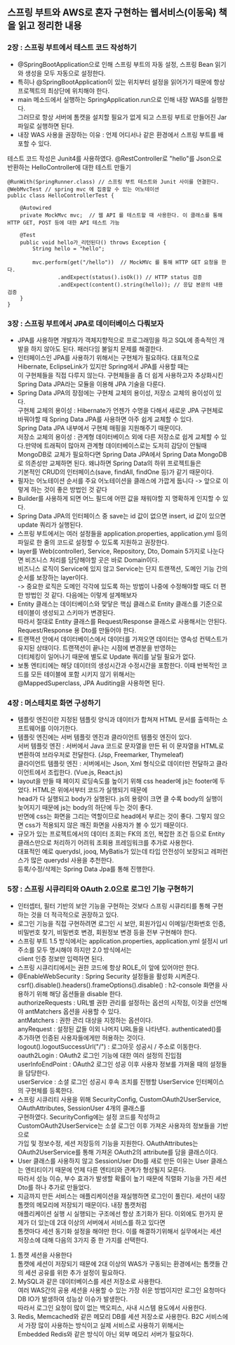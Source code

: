 ## 스프링 부트와 AWS로 혼자 구현하는 웹서비스(이동욱) 책을 읽고 정리한 내용

### 2장 : 스프링 부트에서 테스트 코드 작성하기  

* @SpringBootApplication으로 인해 스프링 부트의 자동 설정, 스프링 Bean 읽기와 생성을 모두 자동으로 설정한다.  
* 특히나 @SpringBootApplication이 있는 위치부터 설정을 읽어가기 때문에 항상 프로젝트의 최상단에 위치해야 한다.  
* main 메소드에서 실행하는 SpringApplication.run으로 인해 내장 WAS를 실행한다.  
그러므로 항상 서버에 톰캣을 설치할 필요가 없게 되고 스프링 부트로 만들어진 Jar 파일로 실행하면 된다.   
* 내장 WAS 사용을 권장하는 이유 : 언제 어디서나 같은 환경에서 스프링 부트를 배포할 수 있다.  

테스트 코드 작성은 Junit4를 사용하였다. @RestController로 "hello"를 Json으로 반환하는 HelloController에 대한 테스트 만들기  
```
@RunWith(SpringRunner.class) // 스프링 부트 테스트와 Junit 사이를 연결한다.  
@WebMvcTest // spring mvc 에 집중할 수 있는 어노테이션 
public class HelloControllerTest {

    @Autowired
    private MockMvc mvc;  // 웹 API 를 테스트할 때 사용한다. 이 클래스를 통해 HTTP GET, POST 등에 대한 API 테스트 가능

    @Test
    public void hello가_리턴된다() throws Exception {
        String hello = "hello";

        mvc.perform(get("/hello"))  // MockMVc 를 통해 HTTP GET 요청을 한다.
                .andExpect(status().isOk()) // HTTP status 검증
                .andExpect(content().string(hello)); // 응답 본문의 내용 검증
    }
}
```

### 3장 : 스프링 부트에서 JPA로 데이터베이스 다뤄보자

* JPA를 사용하면 개발자가 객체지향적으로 프로그래밍을 하고 SQL에 종속적인 개발을 하지 않아도 된다. 패러다임 불일치 문제를 해결한다.   
* 인터페이스인 JPA를 사용하기 위해서는 구현체가 필요하다. 대표적으로 Hibernate, EclipseLink가 있지만 Spring에서 JPA를 사용할 때는  
이 구현체들을 직접 다루지 않는다. 구현체들을 좀 더 쉽게 사용하고자 추상화시킨 Spring Data JPA라는 모듈을 이용해 JPA 기술을 다룬다.  
* Spring Data JPA의 장점에는 구현체 교체의 용이성, 저장소 교체의 용이성이 있다.  
구현체 교체의 용이성 : Hibernate가 언젠가 수명을 다해서 새로운 JPA 구현체로 바꿔야할 때 Spring Data JPA를 사용하면 아주 쉽게 교체할 수 있다.  
Spring Data JPA 내부에서 구현체 매핑을 지원해주기 때문이다.  
저장소 교체의 용이성 : 관계형 데이터베이스 외에 다른 저장소로 쉽게 교체할 수 있다.만약에 트래픽이 많아져 관계형 데이터베이스로는 도저히 감당이 안될때  
MongoDB로 교체가 필요하다면 Spring Data JPA에서 Spring Data MongoDB로 의존성만 교체하면 된다. 왜냐하면 Spring Data의 하위 프로젝트들은  
기본적인 CRUD의 인터페이스(save, findAll, findOne 등)가 같기 때문이다.   
* 필자는 어노테이션 순서를 주요 어노테이션을 클래스에 가깝게 둡니다 -> 앞으로 이렇게 하는 것이 좋은 방법인 것 같다  
* Builder를 사용하게 되면 어느 필드에 어떤 값을 채워야할 지 명확하게 인지할 수 있다.   
* Spring Data JPA의 인터페이스 중 save는 id 값이 없으면 insert, id 값이 있으면 update 쿼리가 실행된다.  
* 스프링 부트에서는 여러 설정들을 application.properties, application.yml 등의 파일로 한 줄의 코드로 설정할 수 있도록 지원하고 권장한다.  
* layer를 Web(controller), Service, Repository, Dto, Domain 5가지로 나눈다면 비즈니스 처리를 담당해야할 곳은 바로 Domain이다.  
비즈니스 로직이 Service에 있지 않고 Service는 단지 트랜잭션, 도메인 기능 간의 순서를 보장하는 layer이다.   
-> 중요한 로직은 도메인 각각에 있도록 하는 방법이 나중에 수정해야할 때도 더 편한 방법인 것 같다. 다음에는 이렇게 설계해보자  
* Entity 클래스는 데이터베이스와 맞닿은 핵심 클래스로 Entity 클래스를 기준으로 테이블이 생성되고 스키마가 변경된다.   
따라서 절대로 Entity 클래스를 Request/Response 클래스로 사용해서는 안된다. Request/Response 용 Dto를 만들어야 한다.  
* 트랜잭션 안에서 데이터베이스에서 데이터를 가져오면 데이터는 영속성 컨텍스트가 유지된 상태이다. 트랜잭션이 끝나는 시점에 변경분을 반영하는  
더티체킹이 일어나기 때문에 별도로 Update 쿼리를 날릴 필요가 없다.  
* 보통 엔티티에는 해당 데이터의 생성시간과 수정시간을 포함한다. 이때 반복적인 코드를 모든 테이블에 포함 시키지 않기 위해서는   
@MappedSuperclass, JPA Auditing을 사용하면 된다.   

### 4장 : 머스테치로 화면 구성하기
* 템플릿 엔진이란 지정된 템플릿 양식과 데이터가 합쳐져 HTML 문서를 출력하는 소프트웨어를 이야기한다. 
* 템플릿 엔진에는 서버 템플릿 엔진과 클라이언트 템플릿 엔진이 있다.  
서버 템플릿 엔진 : 서버에서 Java 코드로 문자열을 만든 뒤 이 문자열을 HTML로 변환하여 브라우저로 전달한다. (Jsp, Freemarker, Thymeleaf)           
클라이언트 템플릿 엔진 : 서버에서는 Json, Xml 형식으로 데이터만 전달하고 클라이언트에서 조립한다. (Vue.js, React.js)
* layout을 만들 때 페이지 로딩속도를 높이기 위해 css header에 js는 footer에 두었다. HTML은 위에서부터 코드가 실행되기 때문에  
head가 다 실행되고 body가 실행된다. js의 용량이 크면 클 수록 body의 실행이 늦어지기 때문에 js는 body의 하단에 두는 것이 좋다.  
반면에 css는 화면을 그리는 역할이므로 head에서 부르는 것이 좋다. 그렇지 않으면 css가 적용되지 않은 깨진 화면을 사용자가 볼 수 있기 때문이다.  
* 규모가 있는 프로젝트에서의 데이터 조회는 FK의 조인, 복잡한 조건 등으로 Entity 클래스만으로 처리하기 어려워 조회용 프레임워크를 추가로 사용한다.   
대표적인 예로 querydsl, jooq, MyBatis가 있는데 타입 안전성이 보장되고 레퍼런스가 많은 querydsl 사용을 추천한다.  
등록/수정/삭제는 Spring Data Jpa를 통해 진행한다.   

### 5장 : 스프링 시큐리티와 OAuth 2.0으로 로그인 기능 구현하기

* 인터셉터, 필터 기반의 보안 기능을 구현하는 것보다 스프링 시큐리티를 통해 구현하는 것을 더 적극적으로 권장하고 있다.  
* 로그인 기능을 직접 구현하려면 로그인 시 보안, 회원가입시 이메일/전화번호 인증, 비밀번호 찾기, 비밀번호 변경, 회원정보 변경 등을 전부 구현해야 한다.  
* 스프링 부트 1.5 방식에서는 application.properties, application.yml 설정시 url 주소를 모두 명시해야 하지만 2.0 방식에서는   
client 인증 정보만 입력하면 된다.     
* 스프링 시큐리티에서는 권한 코드에 항상 ROLE_이 앞에 있어야만 한다.  
* @EnableWebSecurity : Spring Security 설정들을 활성화 시켜준다.   
csrf().disable().headers().frameOptions().disable() : h2-console 화면을 사용하기 위해 해당 옵션들을 disable 한다.  
authorizeRequests : URL별 권한 관리를 설정하는 옵션의 시작점, 이것을 선언해야 antMatchers 옵션을 사용할 수 있다.  
antMatchers : 권한 관리 대상을 지정하는 옵션이다.  
anyRequest : 설정된 값들 이외 나머지 URL들을 나타낸다. authenticated()를 추가하면 인증된 사용자들에게만 허용하는 것이다.  
logout().logoutSuccessUrl("/") : 로그아웃 성공시 / 주소로 이동한다.  
oauth2Login : OAuth2 로그인 기능에 대한 여러 설정의 진입점  
userInfoEndPoint : OAuth2 로그인 성공 이후 사용자 정보를 가져올 때의 설정들을 담당한다.  
userService : 소셜 로그인 성공시 후속 조치를 진행할 UserService 인터페이스의 구현체를 등록한다.  
* 스프링 시큐리티 사용을 위해 SecurityConfig, CustomOAuth2UserService, OAuthAttributes, SessionUser 4개의 클래스를  
구현하였다. SecurityConfig에는 설정 코드를 작성하고 CustomOAuth2UserService는 소셜 로그인 이후 가져온 사용자의 정보들을 기반으로  
가입 및 정보수정, 세션 저장등의 기능을 지원한다. OAuthAttributes는 OAuth2UserService를 통해 가져온 OAuth2의 attribute를 담을 클래스이다.   
* User 클래스를 사용하지 않고 SessionUser Dto를 새로 만든 이유는 User 클래스는 엔티티이기 때문에 언제 다른 엔티티와 관계가 형성될지 모른다.  
따라서 성능 이슈, 부수 효과가 발생할 확률이 높기 때문에 직렬화 기능을 가진 세션 Dto를 하나 추가로 만들었다.  
* 지금까지 만든 서비스는 애플리케이션을 재실행하면 로그인이 풀린다. 세션이 내장 톰캣의 메모리에 저장되기 때문이다. 내장 톰캣처럼  
애플리케이션 실행 시 실행되는 구조에선 항상 초기화가 된다. 이외에도 한가지 문제가 더 있는데 2대 이상의 서버에서 서비스를 하고 있다면  
톰캣마다 세션 동기화 설정을 해야만 한다. 이를 해결하기위해서 실무에서는 세션 저장소에 대해 다음의 3가지 중 한 가지를 선택한다.  
1. 톰캣 세션을 사용한다  
톰캣에 세션이 저장되기 때문에 2대 이상의 WAS가 구동되는 환경에서는 톰캣들 간의 세션 공유를 위한 추가 설정이 필요하다.  
2. MySQL과 같은 데이터베이스를 세션 저장소로 사용한다.  
여러 WAS간의 공용 세션을 사용할 수 있는 가장 쉬운 방법이지만 로그인 요청마다 DB IO가 발생하여 성능상 이슈가 발생한다.  
따라서 로그인 요청이 많이 없는 백오피스, 사내 시스템 용도에서 사용한다.  
3. Redis, Memcached와 같은 메모리 DB를 세션 저장소로 사용한다. B2C 서비스에서 가장 많이 사용하는 방식이고 실제 서비스로 사용하기 위해서는  
Embedded Redis와 같은 방식이 아닌 외부 메모리 서버가 필요하다.  


